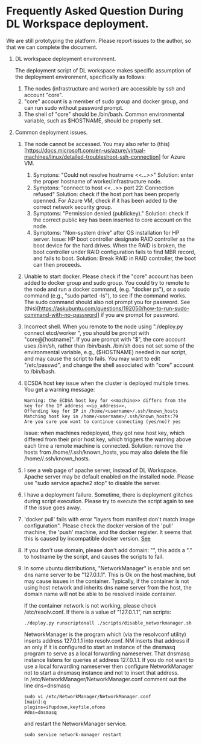 # Frequently Asked Question During DL Workspace deployment. 

We are still prototyping the platform. Please report issues to the author, so that we can complete the document. 

1. DL workspace deployment environment.

   The deployment script of DL workspace makes specific assumption of the deployment environment, specifically as follows:

   1. The nodes (infrastructure and worker) are accessible by ssh and account "core". 
   2. "core" account is a member of sudo group and docker group, and can run sudo without password prompt. 
   3. The shell of "core" should be /bin/bash. Common environmental variable, such as $HOSTNAME, should be properly set. 

2. Common deployment issues. 
   
   1. The node cannot be accessed. You may also refer to (this)
      [https://docs.microsoft.com/en-us/azure/virtual-machines/linux/detailed-troubleshoot-ssh-connection] for Azure VM. 
      1. Symptons: "Could not resolve hostname <<...>>"
         Solution: enter the proper hostname of worker/infrastructure node. 
      2. Symptons: "connect to host <<...>> port 22: Connection refused"
         Solution: check if the host port has been properly openned. For Azure VM, check if it has been added to the correct network security group. 
      3. Symptoms: "Permission denied (publickey)."
         Solution: check if the correct public key has been inserted to core account on the node. 
      4. Symptoms: "Non-system drive" after OS installation for HP server. 
         Issue: HP boot controller designate RAID controller as the boot device for the hard drives. When the RAID is broken, the boot controller under RAID configuration fails to find MBR record, and fails to boot. 
         Solution: Break RAID in RAID controller, the boot can then proceeds. 
    2. Unable to start docker. 
       Please check if the "core" account has been added to docker group and sudo group. 
       You could try to remote to the node and run a docker command, (e.g. "docker ps"), or a sudo command (e.g., "sudo parted -ls"), to see if the command works. The sudo command should also not prompt you for password. See (this)[https://askubuntu.com/questions/192050/how-to-run-sudo-command-with-no-password] if you are prompt for password. 
    3. Incorrect shell. 
       When you remote to the node using "./deploy.py connect etcd/worker <num>", you should be prompt with "core@[hostname]". If you are prompt with "$", the core account uses /bin/sh, rather than /bin/bash. /bin/sh does not set some of the environmental variable, e.g., ($HOSTNAME) needed in our script, and may cause the script to fails. You may want to edit "/etc/passwd", and change the shell associated with "core" account to /bin/bash. 
    4. ECSDA host key issue when the cluster is deployed multiple times.
       You get a warning message: 
       ```
       Warning: the ECDSA host key for <<machine>> differs from the key for the IP address <<ip_address>>, 
       Offending key for IP in /home/<username>/.ssh/known_hosts
       Matching host key in /home/<username>/.ssh/known_hosts:79
       Are you sure you want to continue connecting (yes/no)? yes
       ```
       Issue: when machines redeployed, they got new host key, which differed from their prior host key, which triggers the warning above each time a remote machine is connected. 
       Solution: remove the hosts from /home/<username>/.ssh/known_hosts, you may also delete the file /home/<username>/.ssh/known_hosts.
    5. I see a web page of apache server, instead of DL Workspace. 
       Apache server may be default enabled on the installed node. Please use "sudo service apache2 stop" to disable the server. 
    6. I have a deployment failure. 
       Sometime, there is deployment glitches during script execution. Please try to execute the script again to see if the issue goes away. 

    7. 'docker pull' fails with error "layers from manifest don't match image configuration". 
        Please check the docker version of the 'pull' machine, the 'push' machine, and the docker register. It seems that this is caused by incompatible docker version. [See](https://github.com/docker/distribution/issues/1439)
   
    8. If you don't use domain, please don't add domain: "", this adds a "." to hostname by the script, and causes the scripts to fail.  

    9. In some ubuntu distributions, "NetworkManager" is enable and set dns name server to be "127.0.1.1". This is Ok on the host machine, but may cause issues in the container. Typically, if the container is not using host network and inherits dns name server from the host, the domain name will not be able to be resolved inside container. 

        If the container network is not working, please check /etc/resolv.conf. If there is a value of "127.0.1.1", run scripts:

        ```
        ./deploy.py runscriptonall ./scripts/disable_networkmanager.sh
        ```
   
        NetworkManager is the program which (via the resolvconf utility) inserts address 127.0.1.1 into resolv.conf. NM inserts that address if an only if it is configured to start an instance of the dnsmasq program to serve as a local forwarding nameserver. That dnsmasq instance listens for queries at address 127.0.1.1.
        If you do not want to use a local forwarding nameserver then configure NetworkManager not to start a dnsmasq instance and not to insert that address. In /etc/NetworkManager/NetworkManager.conf comment out the line dns=dnsmasq
        ```
        sudo vi /etc/NetworkManager/NetworkManager.conf
        [main]:q
        plugins=ifupdown,keyfile,ofono
        #dns=dnsmasq
        ```
        and restart the NetworkManager service.
        ```
        sudo service network-manager restart
        ```


